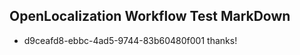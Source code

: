 ## OpenLocalization Workflow Test MarkDown
* d9ceafd8-ebbc-4ad5-9744-83b60480f001 thanks!

<!--HONumber=Jul16_HO2-->


